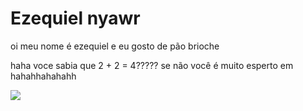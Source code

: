 # Ezequiel nyawr
oi meu nome é ezequiel e eu gosto de pão brioche

haha voce sabia que 2 + 2 = 4?????
se não você é muito esperto em hahahhahahahh

![](https://media1.tenor.com/m/9crhwT3rJMwAAAAd/printer-lore.gif)
